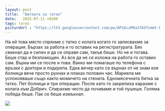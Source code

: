 ```yaml
---
layout: post
title:  "Битката за татко"
date:   2025-07-11 +0200
tags: татко
pictureUrl : "https://lh3.googleusercontent.com/pw/AP1GczM9a3fA5fsmmt-bhdfbdRwutPGR2ZzcWKKxNiZ7rFwEt6ycH8t2uuOclgnDvw055geHG8OyRdBG3Me6U-Oxjg_0HtKtICW014Q0binOa0AIzvqHrTEY2lJNB_2g4ZXrUSWMOxPjlEn4paNLSACbDA1QB4UCvG7DG0iSDR7K5YGlhvu2x274U7Oy4VMbrLEBDBwQPym6-4j91kMK4FY0e5hVGxw6vfmFHPjM1DcQG2ckPY57PSTC6iYOk4aHy0OESwBsuXH4lbw-gpCXYyXQcF7a5AhgB0PH8tUMBQXPlhamaAlqRBi0LbYu37eyBfQ7G7Sb7YHDK_KjmhkZKxFahK4wIyiAvevSgf46EqRT7TRPCa7ghdq991JL5QrQoMYN76tAM6ToNrq0SYOhqJ50ZXXimCkvVzhVkyVsJJLbazxK5PfcqhsLiE02F01qtDkKe3cpDmZZ21lrHFh-7pgpnRKMglONc13M6uGs3KX9_aMggRGvkzWVGR8qbm3hKRG7xstg2QFYSm6uAnlF9Ng2KhQQA5nSuOLEgK00paWJSr6l6gwRilzF05N3QaE274M5tot43zC2cdocJDwZwCCgwyInE1bkeKNqUJtKjZnNQaCmlwu0XE1a-g9r_9Z9fu5ZL1cRl8GYbqu5-gw055A0_6ZjgqkndHEVhr_YeFrC3jLaFWk7979OUaUsJwst51dawX4SRsywTX-Nc1Vr7S7F_p4LD48_MQe0Ob3SnjmrEKRnFwCCIs0Q6VUbG1BP4T02xu_lMA1w5E9cLfTHKFrbYDm2xRJhsEKb7XnpbIQxfIJg1LRN9lT5ur149QMSYiXMIDqSDgo2FEQpvJhiVMYf0eWIg_itKfof2Q9r0mWkGIjR8vtbPsg_cs9rjOUlacnczitchgRh3C2_eAcu8nXUD4JeYxqaDhPj45UEK_RxlGXJUFyIjYyXjJM9=w520-h390-no"
---
```

На ей това място спряхме с татко с колата когато го записвахме за операция. 
Бързах за работа и го оставих на регистратурата. 
Бях свикнал да е силен и да се оправя сам, такъв беше. Но не и тогава. 
Беше стар и безпомощен. Аз все да не се изложа на работа го оставих сам. 
Върна ми се после и това. Ванко ми помагаше по телефона с връзки с доктори и подкрепа.
Една вечер като се върнах от не знам коя болница вече просто рухнах и плаках половин час.
Мариела ме успокояваше също както момичето на стената.
Едномесечната битка за татко. Пет болници и три операции.
После като го закрепиха карахме с колата към Добрич. 
Спирахме често да почиваме и той пушеше. Голяма победа беше. Пак се беше измъкнал.

![]({{page.pictureUrl}})